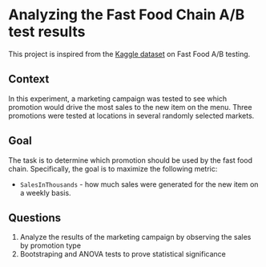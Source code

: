# Analyzing the Fast Food Chain A/B test results
This project is inspired from the <a href="https://www.kaggle.com/datasets/chebotinaa/fast-food-marketing-campaign-ab-test">Kaggle dataset</a> on Fast Food A/B testing.

## Context
In this experiment, a marketing campaign was tested to see which promotion would drive the most sales to the new item on the menu. Three promotions were tested at locations in several randomly selected markets.

## Goal
The task is to determine which promotion should be used by the fast food chain. Specifically, the goal is to maximize the following metric:

<ul>
<li><code>SalesInThousands</code> - how much sales were generated for the new item on a weekly basis.</li>
</ul>

## Questions
<ol>
<li>Analyze the results of the marketing campaign by observing the sales by promotion type</li>
<li>Bootstraping and ANOVA tests to prove statistical significance</li>
</ol>
